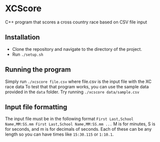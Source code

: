 # XCScore
C++ program that scores a cross country race based on CSV file input

## Installation
- Clone the repository and navigate to the directory of the project.
- Run `./setup.sh`

## Running the program
Simply run `./xcscore file.csv` where file.csv is the input file with the XC race data
To test that that program works, you can use the sample data provided in the `data` folder. Try running `./xcscore data/sample.csv`

## Input file formatting
The input file must be in the following format
`First Last,School Name,MM:SS.mm
First Last,School Name,MM:SS.mm
...`
M is for minutes, S is for seconds, and m is for decimals of seconds. Each of these can be any length so you can have times like `15:30.115` or `1:10.1`.
